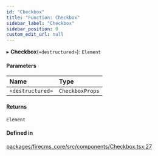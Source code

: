 ```yaml
---
id: "Checkbox"
title: "Function: Checkbox"
sidebar_label: "Checkbox"
sidebar_position: 0
custom_edit_url: null
---
```


▸ **Checkbox**(`«destructured»`): `Element`

#### Parameters

| Name | Type |
| :------ | :------ |
| `«destructured»` | `CheckboxProps` |

#### Returns

`Element`

#### Defined in

[packages/firecms_core/src/components/Checkbox.tsx:27](https://github.com/FireCMSco/firecms/blob/d45f3739/packages/firecms_core/src/components/Checkbox.tsx#L27)

